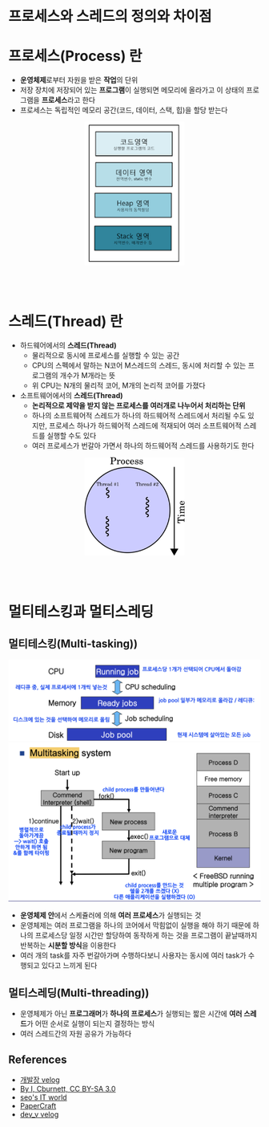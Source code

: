 # 프로세스와 스레드의 정의와 차이점
# **프로세스(Process)** 란
* **운영체제**로부터 자원을 받은 **작업**의 단위
* 저장 장치에 저장되어 있는 **프로그램**이 실행되면 메모리에 올라가고 이 상태의 프로그램을 **프로세스**라고 한다
* 프로세스는 독립적인 메모리 공간(코드, 데이터, 스택, 힙)을 할당 받는다  

<p align="center">  
<img src="../../img/메모리%20구조.png" width="200">  
</p>  
<br/><br/>  

# **스레드(Thread)** 란
* 하드웨어에서의 **스레드(Thread)**
  * 물리적으로 동시에 프로세스를 실행할 수 있는 공간
  * CPU의 스펙에서 말하는 N코어 M스레드의 스레드, 동시에 처리할 수 있는 프로그램의 개수가 M개라는 뜻
  * 위 CPU는 N개의 물리적 코어, M개의 논리적 코어를 가졌다
* 소프트웨어에서의 **스레드(Thread)**
  * **논리적으로 제약을 받지 않는 프로세스를 여러개로 나누어서 처리하는 단위**
  * 하나의 소프트웨어적 스레드가 하나의 하드웨어적 스레드에서 처리될 수도 있지만, 프로세스 하나가 하드웨어적 스레드에 적재되어 여러 소프트웨어적 스레드를 실행할 수도 있다 
  * 여러 프로세스가 번갈아 가면서 하나의 하드웨어적 스레드를 사용하기도 한다
  
<p align="center">
<img src="../../img/스레드%20실행과정.png" width="200">
</p>  
<br/><br/>  

# **멀티테스킹과 멀티스레딩**
## **멀티테스킹(Multi-tasking))** 
<p align="center">
<img src="../../img/멀티태스킹.png" width="600">
<img src="../../img/멀티태스킹2.png" width="600">
</p>    

  * **운영체제 안**에서 스케쥴러에 의해 **여러 프로세스**가 실행되는 것
  * 운영체제는 여러 프로그램을 하나의 코어에서 막힘없이 실행을 해야 하기 때문에 하나의 프로세스당 일정 시간만 할당하여 동작하게 하는 것을 프로그램이 끝날때까지 반복하는 **시분할 방식**을 이용한다
  * 여러 개의 task를 자주 번갈아가며 수행하다보니 사용자는 동시에 여러 task가 수행되고 있다고 느끼게 된다
## **멀티스레딩(Multi-threading))** 
  * 운영체제가 아닌 **프로그래머**가 **하나의 프로세스**가 실행되는 짧은 시간에 **여러 스레드**가 어떤 순서로 실행이 되는지 결정하는 방식
  * 여러 스레드간의 자원 공유가 가능하다
  
## **References**
  * [개발장 velog](https://velog.io/@raejoonee)
  * [By I, Cburnett, CC BY-SA 3.0](https://commons.wikimedia.org/w/index.php?curid=2233446)
  * [seo's IT world](http://sjkitpro.blogspot.com/2018/07/heap.html)
  * [PaperCraft](https://blog.naver.com/whdgml1996/221589462999)
  * [dev_v velog]()